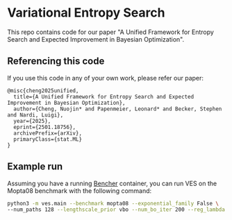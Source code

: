 # Variational Entropy Search

This repo contains code for our paper "A Unified Framework for Entropy Search and Expected Improvement in Bayesian Optimization". 

## Referencing this code

If you use this code in any of your own work, please refer our paper: 
```
@misc{cheng2025unified,
  title={A Unified Framework for Entropy Search and Expected Improvement in Bayesian Optimization},
  author={Cheng, Nuojin* and Papenmeier, Leonard* and Becker, Stephen and Nardi, Luigi},
  year={2025},
  eprint={2501.18756},
  archivePrefix={arXiv},
  primaryClass={stat.ML}
}
```

## Example run

Assuming you have a running [Bencher](https://github.com/LeoIV/bencher) container, you can run VES on the Mopta08 benchmark with the following command:

```bash
python3 -m ves.main --benchmark mopta08 --exponential_family False \
--num_paths 128 --lengthscale_prior vbo --num_bo_iter 200 --reg_lambda 1"
```

